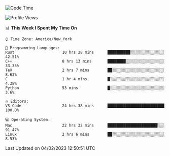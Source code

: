 <!--START_SECTION:waka-->
![Code Time](http://img.shields.io/badge/Code%20Time-117%20hrs%2015%20mins-blue)

![Profile Views](http://img.shields.io/badge/Profile%20Views-5-blue)

📊 **This Week I Spent My Time On** 

```text
⌚︎ Time Zone: America/New_York

💬 Programming Languages: 
Rust                     10 hrs 28 mins      ██████████░░░░░░░░░░░░░░░   42.51% 
C++                      8 hrs 13 mins       ████████░░░░░░░░░░░░░░░░░   33.35% 
TeX                      2 hrs 7 mins        ██░░░░░░░░░░░░░░░░░░░░░░░   8.63% 
C                        1 hr 4 mins         █░░░░░░░░░░░░░░░░░░░░░░░░   4.38% 
Python                   53 mins             █░░░░░░░░░░░░░░░░░░░░░░░░   3.6%

🔥 Editors: 
VS Code                  24 hrs 38 mins      █████████████████████████   100.0%

💻 Operating System: 
Mac                      22 hrs 32 mins      ██████████████████████░░░   91.47% 
Linux                    2 hrs 6 mins        ██░░░░░░░░░░░░░░░░░░░░░░░   8.53%

```


 Last Updated on 04/02/2023 12:50:51 UTC
<!--END_SECTION:waka-->

